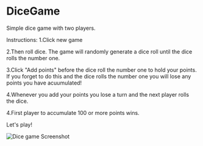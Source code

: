 # DiceGame
Simple dice game with two players. 

Instructions:
1.Click new game

2.Then roll dice. The game will randomly generate a dice roll until the dice rolls the number one.

3.Click "Add points" before the dice roll the number one to hold your points. If you forget to do this and the dice rolls the number one you will lose any points you have acuumulated!

4.Whenever you add your points you lose a turn and the next player rolls the dice.

4.First player to accumulate 100 or more points wins.

Let's play!

![Dice game Screenshot](https://user-images.githubusercontent.com/106494326/199877033-2629747b-f1aa-4725-bd3d-0c0c10fb3dc6.png)
